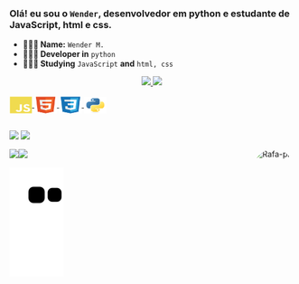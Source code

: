 ### Olá! eu sou o `Wender`, desenvolvedor em python e estudante de JavaScript, html e css.

- **👨🏼‍💻 Name:** `Wender M.`
- **👨🏼‍💻 Developer in** `python`
- **👨🏼‍💻 Studying** `JavaScript` **and** `html, css`

<div align="center">
  <a href="https://github.com/wenderdev17">
  <img height="180em" src="https://github-readme-stats.vercel.app/api?username=Wenderdev17&show_icons=true&theme=discord_old_blurple&include_all_commits=true&count_private=true"/>
  <img height="180em" src="https://github-readme-stats.vercel.app/api/top-langs/?username=Wenderdev17&layout=compact&langs_count=7&theme=discord_old_blurple"/>
</div>
<div style="display: inline_block"><br>
  <img align="center" alt="Rafa-Js" height="30" width="40" src="https://raw.githubusercontent.com/devicons/devicon/master/icons/javascript/javascript-plain.svg">
  <img align="center" alt="Rafa-HTML" height="30" width="40" src="https://raw.githubusercontent.com/devicons/devicon/master/icons/html5/html5-original.svg">
  <img align="center" alt="Rafa-CSS" height="30" width="40" src="https://raw.githubusercontent.com/devicons/devicon/master/icons/css3/css3-original.svg">
  <img align="center" alt="Rafa-Python" height="30" width="40" src="https://raw.githubusercontent.com/devicons/devicon/master/icons/python/python-original.svg">
</div>

##
<div> 
<a href="https://instagram.com/euenderkk" target="_blank"><img src="https://img.shields.io/badge/-Instagram-%23E4405F?style=for-the-badge&logo=instagram&logoColor=white" target="_blank"></a>
<a href="https://t.me/euender17" target="_blank"><img src="https://img.shields.io/badge/Telegram-2CA5E0?style=for-the-badge&logo=telegram&logoColor=white" target="_blank"></a>

<a href="https://wa.me/+5598984359429"><img src="https://img.shields.io/badge/WhatsApp-25D366?style=for-the-badge&logo=whatsapp&logoColor=white" target="_blank"></a><img align="right" alt="Rafa-pic" height="150" style="border-radius:50px;" src="https://i.ibb.co/sQX1fQM/Killua.jpg?width=676&height=676"><a href="mailto:wenderdev17@gmail.com"><img src="https://img.shields.io/badge/-Gmail-%23333?style=for-the-badge&logo=gmail&logoColor=white" target="_blank"></a>

  ![Snake animation](https://github.com/rafaballerini/rafaballerini/blob/output/github-contribution-grid-snake.svg)
 
</div>
